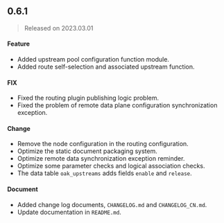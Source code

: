 ## 0.6.1
> Released on 2023.03.01

#### Feature

- Added upstream pool configuration function module.
- Added route self-selection and associated upstream function.


#### FIX

- Fixed the routing plugin publishing logic problem.
- Fixed the problem of remote data plane configuration synchronization exception.


#### Change

- Remove the node configuration in the routing configuration.
- Optimize the static document packaging system.
- Optimize remote data synchronization exception reminder.
- Optimize some parameter checks and logical association checks.
- The data table `oak_upstreams` adds fields `enable` and `release`.


#### Document

- Added change log documents, `CHANGELOG.md` and `CHANGELOG_CN.md`.
- Update documentation in `README.md`.
